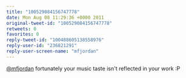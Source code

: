 ```yaml
---
title: "100529084156747778"
date: Mon Aug 08 11:29:36 +0000 2011
original-tweet-id: "100529084156747778"
retweets: 0
favorites: 0
reply-tweet-id: "100488605138558976"
reply-user-id: "236821291"
reply-user-screen-name: "mfjordan"
---
```

<a href="https://twitter.com/mfjordan">@mfjordan</a> fortunately your music taste isn't reflected in your work :P
